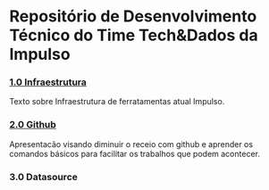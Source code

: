 # Repositório de Desenvolvimento Técnico do Time Tech&Dados da Impulso

### [1.0 Infraestrutura](https://sites.google.com/impulsogov.org/wiki/projetos-e-ferramentas/worlflow-infra?authuser=1)
Texto sobre Infraestrutura de ferratamentas atual Impulso.

### [2.0 Github](github.md)
Apresentacão visando diminuir o receio com github e aprender os comandos básicos para facilitar os trabalhos que podem acontecer.

### 3.0 Datasource
